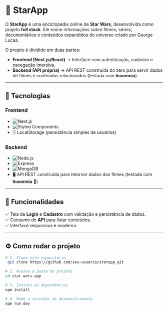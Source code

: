 # 🌌 StarApp

O **StarApp** é uma enciclopédia online de **Star Wars**, desenvolvida como projeto **full stack**. Ele reúne informações sobre filmes, séries, documentários e conteúdos expandidos do universo criado por George Lucas.

O projeto é dividido em duas partes:  
- **Frontend (Next.js/React)** → Interface com autenticação, cadastro e navegação imersiva.  
- **Backend (API própria)** → API REST construída do zero para servir dados de filmes e conteúdos relacionados (testada com **Insomnia**).


---

## 🚀 Tecnologias

### Frontend
- ![Next.js](https://img.shields.io/badge/Next.js-000000?logo=next.js&logoColor=white) 
- ![Styled Components](https://img.shields.io/badge/styled--components-DB7093?logo=styled-components&logoColor=white) 
- 🗄️ LocalStorage (persistência simples de usuários)  

### Backend
- ![Node.js](https://img.shields.io/badge/Node.js-339933?logo=node.js&logoColor=white)  
- ![Express](https://img.shields.io/badge/Express-000000?logo=express&logoColor=white) 
- ![MongoDB](https://img.shields.io/badge/MongoDB-47A248?logo=mongodb&logoColor=white) 
- 🖥️ API REST construída para retornar dados dos filmes (testada com **Insomnia** 🧪)


---

## 📸 Funcionalidades

✅ Tela de **Login** e **Cadastro** com validação e persistência de dados.   
✅ Consumo de **API** para listar conteúdos.  
✅ Interface responsiva e moderna.  

---

## ⚙️ Como rodar o projeto

```bash
# 1. Clone este repositório
 git clone https://github.com/seu-usuario/starapp.git

# 2. Acesse a pasta do projeto
cd star-wars-app

# 3. Instale as dependências
npm install

# 4. Rode o servidor de desenvolvimento
npm run dev
